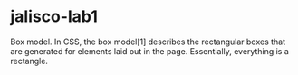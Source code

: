 # jalisco-lab1
Box model. In CSS, the box model[1] describes the rectangular boxes that are generated for elements laid out in the page. Essentially, everything is a rectangle.
